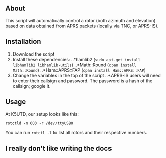 ## About

This script will automatically control a rotor (both azimuth and elevation) based on data obtained from APRS packets (locally via TNC, or APRS-IS).

## Installation

1. Download the script
2. Install these dependencies:
..*hamlib2 (`sudo apt-get install libhamlib2 libhamlib-utils`)
..*Math::Round (`cpan install Math::Round`)
..*Ham::APRS::FAP (`cpan install Ham::APRS::FAP`)
3. Change the variables in the top of the script
..*APRS-IS users will need to enter their callsign and password. The password is a hash of the callsign; google it. 

## Usage

At K5UTD, our setup looks like this:

```rotctld -m 603 -r /dev/ttyUSB0```

You can run `rotctl -l` to list all rotors and their respective numbers.

## I really don't like writing the docs
